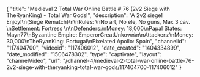 {
    "title": "Medieval 2 Total War Online Battle # 76 (2v2 Siege with TheRyanKing) - Total War Gods!",
    "description": "A 2v2 siege! Enjoy!\n(Siege Rematch)\n\nRules:  \nNo art, No ele, No guns, Max 3 cav. \nSettlement: Fortress \n\nDefenders:\nMoney: 18,000\nPapal States: Mayn77\nByzantine Empire: EmperorGreatUnkown\n\nAttackers:\nMoney: 30,000\nTheRyanKing: Portugal\nPixelated Apollo: Spain",
    "channelid": "117404700",
    "videoid": "117406012",
    "date_created": "1404334899",
    "date_modified": "1506478302",
    "type": "captivate",
    "layout": "channelVideo",
    "url": "\/channel-4\/medieval-2-total-war-online-battle-76-2v2-siege-with-theryanking-total-war-gods\/117404700-117406012"
}